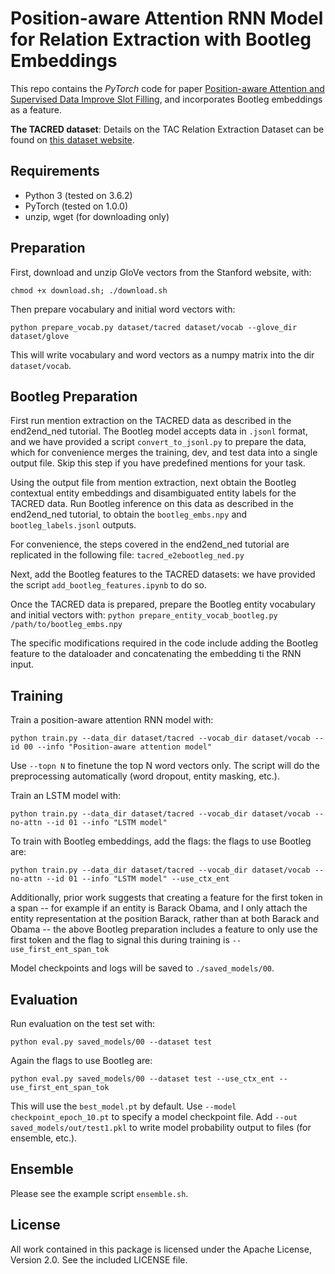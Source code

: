 Position-aware Attention RNN Model for Relation Extraction with Bootleg Embeddings
=========================

This repo contains the *PyTorch* code for paper [Position-aware Attention and Supervised Data Improve Slot Filling](https://nlp.stanford.edu/pubs/zhang2017tacred.pdf), and incorporates Bootleg embeddings as a feature. 

**The TACRED dataset**: Details on the TAC Relation Extraction Dataset can be found on [this dataset website](https://nlp.stanford.edu/projects/tacred/).

## Requirements

- Python 3 (tested on 3.6.2)
- PyTorch (tested on 1.0.0)
- unzip, wget (for downloading only)

## Preparation

First, download and unzip GloVe vectors from the Stanford website, with:
```
chmod +x download.sh; ./download.sh
```

Then prepare vocabulary and initial word vectors with:
```
python prepare_vocab.py dataset/tacred dataset/vocab --glove_dir dataset/glove
```

This will write vocabulary and word vectors as a numpy matrix into the dir `dataset/vocab`.

## Bootleg Preparation

First run mention extraction on the TACRED data as described in the end2end_ned tutorial. The Bootleg model accepts data in ```.jsonl``` format, and we have provided a script ```convert_to_jsonl.py``` to prepare the data, which for convenience merges the training, dev, and test data into a single output file. Skip this step if you have predefined mentions for your task. 

Using the output file from mention extraction, next obtain the Bootleg contextual entity embeddings and disambiguated entity labels for the TACRED data. Run Bootleg inference on this data as described in the end2end_ned tutorial, to obtain the ```bootleg_embs.npy``` and ```bootleg_labels.jsonl``` outputs. 

For convenience, the steps covered in the end2end_ned tutorial are replicated in the following file: ```tacred_e2ebootleg_ned.py```

Next, add the Bootleg features to the TACRED datasets: we have provided the script ```add_bootleg_features.ipynb``` to do so. 

Once the TACRED data is prepared, prepare the Bootleg entity vocabulary and initial vectors with:
```python prepare_entity_vocab_bootleg.py /path/to/bootleg_embs.npy```

The specific modifications required in the code include adding the Bootleg feature to the dataloader and concatenating the embedding ti the RNN input.  


## Training

Train a position-aware attention RNN model with:
```
python train.py --data_dir dataset/tacred --vocab_dir dataset/vocab --id 00 --info "Position-aware attention model"
```

Use `--topn N` to finetune the top N word vectors only. The script will do the preprocessing automatically (word dropout, entity masking, etc.).

Train an LSTM model with:
```
python train.py --data_dir dataset/tacred --vocab_dir dataset/vocab --no-attn --id 01 --info "LSTM model" 
```

To train with Bootleg embeddings, add the flags: 
the flags to use Bootleg are: 
```
python train.py --data_dir dataset/tacred --vocab_dir dataset/vocab --no-attn --id 01 --info "LSTM model" --use_ctx_ent 
```

Additionally, prior work suggests that creating a feature for the first token in a span -- for example if an entity is Barack Obama, and I only attach the entity representation at the position Barack, rather than at both Barack and Obama -- the above Bootleg preparation includes a feature to only use the first token and the flag to signal this during training is ```--use_first_ent_span_tok```

Model checkpoints and logs will be saved to `./saved_models/00`.

## Evaluation

Run evaluation on the test set with:
```
python eval.py saved_models/00 --dataset test
```

Again the flags to use Bootleg are: 
```
python eval.py saved_models/00 --dataset test --use_ctx_ent --use_first_ent_span_tok
```

This will use the `best_model.pt` by default. Use `--model checkpoint_epoch_10.pt` to specify a model checkpoint file. Add `--out saved_models/out/test1.pkl` to write model probability output to files (for ensemble, etc.).

## Ensemble

Please see the example script `ensemble.sh`.

## License

All work contained in this package is licensed under the Apache License, Version 2.0. See the included LICENSE file.
